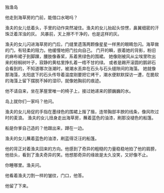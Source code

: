  独渔岛

 他走到海草房的门前，能借口水喝吗？

 渔夫的女儿低着头，手里的动作突然凝住。渔夫的女儿抬起头惊愣，鼻翼细密的汗珠泛着浑浊的灰。
 风暴前，天上擦不干净的，也是这样的灰。

 渔夫的女儿闪进海草房的门后，门缝里遗落两颗像星星一样黑的眼睛忽闪。海草做的门，有轻柔的阻力。他缓慢地把门拉向自己。 
 门开的瞬，嵌着她的背影，粉旧的麻布裙子到脚踝，腰肢像春桨，系着黑绿色的围裙。 
 她像刚被风从尘埃里吹出来的棕榈树叶子，寂静的黄枯里挣扎着一绺不甘的绿。 
 或者是踢开滚圆的鹅卵石会看到的，不知道哪次涨潮时，被潮水丢弃在石头与石头缝隙间的海藻。 
 她就像那海藻，太阳底下的石头传导着温度刚要把它烤干，潮水便默默探访一遭，在脆软的海藻上留下摆脱不掉的湿印，就像她胸前的痕迹。

 他不请自来，坐在茅屋里唯一的椅子上，接过她递来的颤巍巍的水。

 岛上就你们一家吗？他问。

 渔夫的女儿局促的手指在墨绿色的围裙上揩了揩，连带胸部丰腴的线条，像风吹过时的麦浪。 渔夫的女儿扭身走出海草房，蘸着蓝色的油漆，刷那没褪色的船篷。

 船是你爹自己造的？他跟出来，蹲在一边。

 渔夫的女儿蘸着蓝色的油漆，刷蓝得泛汪的船篷。

 他的背正对着渔夫回来的方向。他感到了奇异的粗糙的力量稳稳地拍了他的肩膀，他扭头，看到了渔夫奇异的笑。他想那奇异的缘故是太久没笑，又好像不止。

 你睡哪里。渔夫问。

 他看着渔夫刀割一样的皱纹，门口，他答。

 他留了下来。
